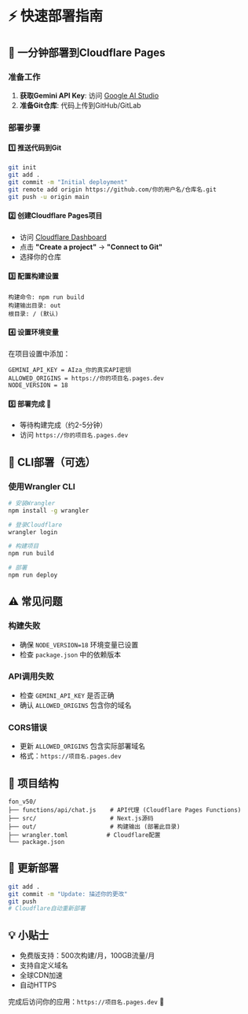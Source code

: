 # ⚡ 快速部署指南

## 🎯 一分钟部署到Cloudflare Pages

### 准备工作
1. **获取Gemini API Key**: 访问 [Google AI Studio](https://makersuite.google.com/app/apikey)
2. **准备Git仓库**: 代码上传到GitHub/GitLab

### 部署步骤

#### 1️⃣ 推送代码到Git
```bash
git init
git add .
git commit -m "Initial deployment"
git remote add origin https://github.com/你的用户名/仓库名.git
git push -u origin main
```

#### 2️⃣ 创建Cloudflare Pages项目
- 访问 [Cloudflare Dashboard](https://dash.cloudflare.com/pages)
- 点击 **"Create a project"** → **"Connect to Git"**
- 选择你的仓库

#### 3️⃣ 配置构建设置
```
构建命令: npm run build
构建输出目录: out
根目录: / (默认)
```

#### 4️⃣ 设置环境变量
在项目设置中添加：
```
GEMINI_API_KEY = AIza_你的真实API密钥
ALLOWED_ORIGINS = https://你的项目名.pages.dev
NODE_VERSION = 18
```

#### 5️⃣ 部署完成 🎉
- 等待构建完成（约2-5分钟）
- 访问 `https://你的项目名.pages.dev`

## 🔧 CLI部署（可选）

### 使用Wrangler CLI
```bash
# 安装Wrangler
npm install -g wrangler

# 登录Cloudflare
wrangler login

# 构建项目
npm run build

# 部署
npm run deploy
```

## ⚠️ 常见问题

### 构建失败
- 确保 `NODE_VERSION=18` 环境变量已设置
- 检查 `package.json` 中的依赖版本

### API调用失败
- 检查 `GEMINI_API_KEY` 是否正确
- 确认 `ALLOWED_ORIGINS` 包含你的域名

### CORS错误
- 更新 `ALLOWED_ORIGINS` 包含实际部署域名
- 格式：`https://项目名.pages.dev`

## 📁 项目结构
```
fon_v50/
├── functions/api/chat.js    # API代理 (Cloudflare Pages Functions)
├── src/                     # Next.js源码
├── out/                     # 构建输出 (部署此目录)
├── wrangler.toml           # Cloudflare配置
└── package.json
```

## 🔄 更新部署
```bash
git add .
git commit -m "Update: 描述你的更改"
git push
# Cloudflare自动重新部署
```

## 💡 小贴士
- 免费版支持：500次构建/月，100GB流量/月
- 支持自定义域名
- 全球CDN加速
- 自动HTTPS

完成后访问你的应用：`https://项目名.pages.dev` 🚀 